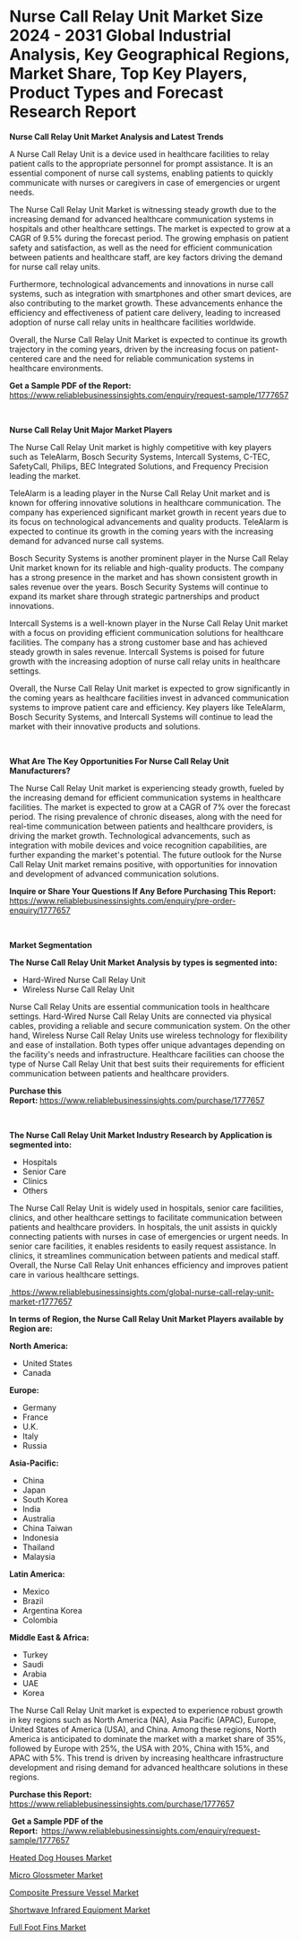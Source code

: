 <p><h1>Nurse Call Relay Unit Market Size 2024 - 2031 Global Industrial Analysis, Key Geographical Regions, Market Share, Top Key Players, Product Types and Forecast Research Report</h1></p><p><strong>Nurse Call Relay Unit Market Analysis and Latest Trends</strong></p>
<p><p>A Nurse Call Relay Unit is a device used in healthcare facilities to relay patient calls to the appropriate personnel for prompt assistance. It is an essential component of nurse call systems, enabling patients to quickly communicate with nurses or caregivers in case of emergencies or urgent needs.</p><p>The Nurse Call Relay Unit Market is witnessing steady growth due to the increasing demand for advanced healthcare communication systems in hospitals and other healthcare settings. The market is expected to grow at a CAGR of 9.5% during the forecast period. The growing emphasis on patient safety and satisfaction, as well as the need for efficient communication between patients and healthcare staff, are key factors driving the demand for nurse call relay units.</p><p>Furthermore, technological advancements and innovations in nurse call systems, such as integration with smartphones and other smart devices, are also contributing to the market growth. These advancements enhance the efficiency and effectiveness of patient care delivery, leading to increased adoption of nurse call relay units in healthcare facilities worldwide.</p><p>Overall, the Nurse Call Relay Unit Market is expected to continue its growth trajectory in the coming years, driven by the increasing focus on patient-centered care and the need for reliable communication systems in healthcare environments.</p></p>
<p><strong>Get a Sample PDF of the Report:&nbsp;</strong> <a href="https://www.reliablebusinessinsights.com/enquiry/request-sample/1777657">https://www.reliablebusinessinsights.com/enquiry/request-sample/1777657</a></p>
<p>&nbsp;</p>
<p><strong>Nurse Call Relay Unit Major Market Players</strong></p>
<p><p>The Nurse Call Relay Unit market is highly competitive with key players such as TeleAlarm, Bosch Security Systems, Intercall Systems, C-TEC, SafetyCall, Philips, BEC Integrated Solutions, and Frequency Precision leading the market.</p><p>TeleAlarm is a leading player in the Nurse Call Relay Unit market and is known for offering innovative solutions in healthcare communication. The company has experienced significant market growth in recent years due to its focus on technological advancements and quality products. TeleAlarm is expected to continue its growth in the coming years with the increasing demand for advanced nurse call systems.</p><p>Bosch Security Systems is another prominent player in the Nurse Call Relay Unit market known for its reliable and high-quality products. The company has a strong presence in the market and has shown consistent growth in sales revenue over the years. Bosch Security Systems will continue to expand its market share through strategic partnerships and product innovations.</p><p>Intercall Systems is a well-known player in the Nurse Call Relay Unit market with a focus on providing efficient communication solutions for healthcare facilities. The company has a strong customer base and has achieved steady growth in sales revenue. Intercall Systems is poised for future growth with the increasing adoption of nurse call relay units in healthcare settings.</p><p>Overall, the Nurse Call Relay Unit market is expected to grow significantly in the coming years as healthcare facilities invest in advanced communication systems to improve patient care and efficiency. Key players like TeleAlarm, Bosch Security Systems, and Intercall Systems will continue to lead the market with their innovative products and solutions.</p></p>
<p>&nbsp;</p>
<p><strong>What Are The Key Opportunities For Nurse Call Relay Unit Manufacturers?</strong></p>
<p><p>The Nurse Call Relay Unit market is experiencing steady growth, fueled by the increasing demand for efficient communication systems in healthcare facilities. The market is expected to grow at a CAGR of 7% over the forecast period. The rising prevalence of chronic diseases, along with the need for real-time communication between patients and healthcare providers, is driving the market growth. Technological advancements, such as integration with mobile devices and voice recognition capabilities, are further expanding the market's potential. The future outlook for the Nurse Call Relay Unit market remains positive, with opportunities for innovation and development of advanced communication solutions.</p></p>
<p><strong>Inquire or Share Your Questions If Any Before Purchasing This Report:</strong> <a href="https://www.reliablebusinessinsights.com/enquiry/pre-order-enquiry/1777657">https://www.reliablebusinessinsights.com/enquiry/pre-order-enquiry/1777657</a></p>
<p>&nbsp;</p>
<p><strong>Market Segmentation</strong></p>
<p><strong>The Nurse Call Relay Unit Market Analysis by types is segmented into:</strong></p>
<p><ul><li>Hard-Wired Nurse Call Relay Unit</li><li>Wireless Nurse Call Relay Unit</li></ul></p>
<p><p>Nurse Call Relay Units are essential communication tools in healthcare settings. Hard-Wired Nurse Call Relay Units are connected via physical cables, providing a reliable and secure communication system. On the other hand, Wireless Nurse Call Relay Units use wireless technology for flexibility and ease of installation. Both types offer unique advantages depending on the facility's needs and infrastructure. Healthcare facilities can choose the type of Nurse Call Relay Unit that best suits their requirements for efficient communication between patients and healthcare providers.</p></p>
<p><strong>Purchase this Report:&nbsp;</strong><a href="https://www.reliablebusinessinsights.com/purchase/1777657">https://www.reliablebusinessinsights.com/purchase/1777657</a></p>
<p>&nbsp;</p>
<p><strong>The Nurse Call Relay Unit Market Industry Research by Application is segmented into:</strong></p>
<p><ul><li>Hospitals</li><li>Senior Care</li><li>Clinics</li><li>Others</li></ul></p>
<p><p>The Nurse Call Relay Unit is widely used in hospitals, senior care facilities, clinics, and other healthcare settings to facilitate communication between patients and healthcare providers. In hospitals, the unit assists in quickly connecting patients with nurses in case of emergencies or urgent needs. In senior care facilities, it enables residents to easily request assistance. In clinics, it streamlines communication between patients and medical staff. Overall, the Nurse Call Relay Unit enhances efficiency and improves patient care in various healthcare settings.</p></p>
<p><a href="https://www.reliablebusinessinsights.com/global-nurse-call-relay-unit-market-r1777657">&nbsp;https://www.reliablebusinessinsights.com/global-nurse-call-relay-unit-market-r1777657</a></p>
<p><strong>In terms of Region, the Nurse Call Relay Unit Market Players available by Region are:</strong></p>
<p>
    <p> <strong> North America: </strong>
        <ul>
            <li>United States</li>
            <li>Canada</li>
        </ul>
        </p> 
    <p> <strong> Europe: </strong>
        <ul>
            <li>Germany</li>
            <li>France</li>
            <li>U.K.</li>
            <li>Italy</li>
            <li>Russia</li>
        </ul>
        </p> 
    <p> <strong> Asia-Pacific: </strong>
        <ul>
            <li>China</li>
            <li>Japan</li>
            <li>South Korea</li>
            <li>India</li>
            <li>Australia</li>
            <li>China Taiwan</li>
            <li>Indonesia</li>
            <li>Thailand</li>
            <li>Malaysia</li>
        </ul>
        </p> 
    <p> <strong> Latin America: </strong>
        <ul>
            <li>Mexico</li>
            <li>Brazil</li>
            <li>Argentina Korea</li>
            <li>Colombia</li>
        </ul>
        </p> 
    <p> <strong> Middle East & Africa: </strong>
        <ul>
            <li>Turkey</li>
            <li>Saudi</li>
            <li>Arabia</li>
            <li>UAE</li>
            <li>Korea</li>
        </ul>
    </p>
    </p>
<p><p>The Nurse Call Relay Unit market is expected to experience robust growth in key regions such as North America (NA), Asia Pacific (APAC), Europe, United States of America (USA), and China. Among these regions, North America is anticipated to dominate the market with a market share of 35%, followed by Europe with 25%, the USA with 20%, China with 15%, and APAC with 5%. This trend is driven by increasing healthcare infrastructure development and rising demand for advanced healthcare solutions in these regions.</p></p>
<p><strong>Purchase this Report: </strong><a href="https://www.reliablebusinessinsights.com/purchase/1777657">https://www.reliablebusinessinsights.com/purchase/1777657</a></p>
<p>&nbsp;<strong>Get a Sample PDF of the Report:&nbsp;&nbsp;</strong><a href="https://www.reliablebusinessinsights.com/enquiry/request-sample/1777657">https://www.reliablebusinessinsights.com/enquiry/request-sample/1777657</a></p>
<p><strong></strong></p>
<p><p><a href="https://medium.com/@yvonnecrona/global-heated-dog-houses-market-is-projected-to-grow-at-a-cagr-of-5-forcasted-for-period-from-2024-bd92c46c692d">Heated Dog Houses Market</a></p><p><a href="https://github.com/josesg55/Market-Research-Report-List-3/blob/main/micro-glossmeter-market.md">Micro Glossmeter Market</a></p><p><a href="https://medium.com/@sdonald04328/composite-pressure-vessel-market-size-growth-and-industry-analysis-by-market-segmentation-and-de0fbcfa9fab">Composite Pressure Vessel Market</a></p><p><a href="https://github.com/indrystar/Market-Research-Report-List-4/blob/main/shortwave-infrared-equipment-market.md">Shortwave Infrared Equipment Market</a></p><p><a href="https://medium.com/@edwinmurray1960/full-foot-fins-market-size-share-analysis-growth-trends-forecasts-2024-2031-e05c693d9220">Full Foot Fins Market</a></p></p>